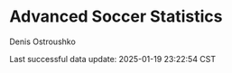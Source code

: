 # Advanced Soccer Statistics
Denis Ostroushko

<!-- gfm -->

Last successful data update: 2025-01-19 23:22:54 CST
